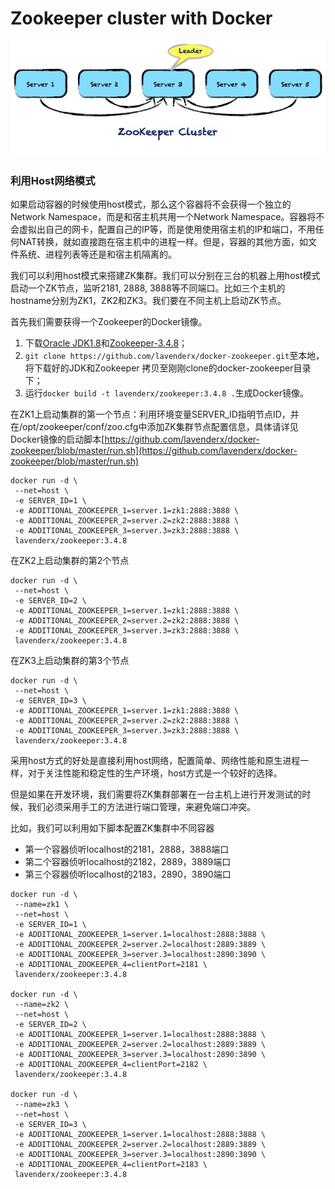 # Zookeeper cluster with Docker

![Zookeeper Cluster](zookeeper-cluster-diagram.png)


### 利用Host网络模式

如果启动容器的时候使用host模式，那么这个容器将不会获得一个独立的Network Namespace，而是和宿主机共用一个Network Namespace。容器将不会虚拟出自己的网卡，配置自己的IP等，而是使用使用宿主机的IP和端口，不用任何NAT转换，就如直接跑在宿主机中的进程一样。但是，容器的其他方面，如文件系统、进程列表等还是和宿主机隔离的。

我们可以利用host模式来搭建ZK集群。我们可以分别在三台的机器上用host模式启动一个ZK节点，监听2181, 2888, 3888等不同端口。比如三个主机的hostname分别为ZK1，ZK2和ZK3。我们要在不同主机上启动ZK节点。

首先我们需要获得一个Zookeeper的Docker镜像。

1. 下载[Oracle JDK1.8](http://download.oracle.com/otn-pub/java/jdk/8u101-b13/jdk-8u101-linux-x64.tar.gz)和[Zookeeper-3.4.8](http://ftp.riken.jp/net/apache/zookeeper/zookeeper-3.4.8/zookeeper-3.4.8.tar.gz)；
2. `git clone https://github.com/lavenderx/docker-zookeeper.git`至本地，将下载好的JDK和Zookeeper 拷贝至刚刚clone的docker-zookeeper目录下；
3. 运行`docker build -t lavenderx/zookeeper:3.4.8 .`生成Docker镜像。

在ZK1上启动集群的第一个节点：利用环境变量SERVER_ID指明节点ID，并在/opt/zookeeper/conf/zoo.cfg中添加ZK集群节点配置信息，具体请详见Docker镜像的启动脚本[https://github.com/lavenderx/docker-zookeeper/blob/master/run.sh](https://github.com/lavenderx/docker-zookeeper/blob/master/run.sh)

```
docker run -d \
 --net=host \
 -e SERVER_ID=1 \
 -e ADDITIONAL_ZOOKEEPER_1=server.1=zk1:2888:3888 \
 -e ADDITIONAL_ZOOKEEPER_2=server.2=zk2:2888:3888 \
 -e ADDITIONAL_ZOOKEEPER_3=server.3=zk3:2888:3888 \
 lavenderx/zookeeper:3.4.8
```

在ZK2上启动集群的第2个节点

```
docker run -d \
 --net=host \
 -e SERVER_ID=2 \
 -e ADDITIONAL_ZOOKEEPER_1=server.1=zk1:2888:3888 \
 -e ADDITIONAL_ZOOKEEPER_2=server.2=zk2:2888:3888 \
 -e ADDITIONAL_ZOOKEEPER_3=server.3=zk3:2888:3888 \
 lavenderx/zookeeper:3.4.8 
```

在ZK3上启动集群的第3个节点

```
docker run -d \
 --net=host \
 -e SERVER_ID=3 \
 -e ADDITIONAL_ZOOKEEPER_1=server.1=zk1:2888:3888 \
 -e ADDITIONAL_ZOOKEEPER_2=server.2=zk2:2888:3888 \
 -e ADDITIONAL_ZOOKEEPER_3=server.3=zk3:2888:3888 \
 lavenderx/zookeeper:3.4.8
```

采用host方式的好处是直接利用host网络，配置简单、网络性能和原生进程一样，对于关注性能和稳定性的生产环境，host方式是一个较好的选择。

但是如果在开发环境，我们需要将ZK集群部署在一台主机上进行开发测试的时候，我们必须采用手工的方法进行端口管理，来避免端口冲突。

比如，我们可以利用如下脚本配置ZK集群中不同容器

- 第一个容器侦听localhost的2181，2888，3888端口
- 第二个容器侦听localhost的2182，2889，3889端口
- 第三个容器侦听localhost的2183，2890，3890端口
 

```
docker run -d \
 --name=zk1 \
 --net=host \
 -e SERVER_ID=1 \
 -e ADDITIONAL_ZOOKEEPER_1=server.1=localhost:2888:3888 \
 -e ADDITIONAL_ZOOKEEPER_2=server.2=localhost:2889:3889 \
 -e ADDITIONAL_ZOOKEEPER_3=server.3=localhost:2890:3890 \
 -e ADDITIONAL_ZOOKEEPER_4=clientPort=2181 \
 lavenderx/zookeeper:3.4.8

docker run -d \
 --name=zk2 \
 --net=host \
 -e SERVER_ID=2 \
 -e ADDITIONAL_ZOOKEEPER_1=server.1=localhost:2888:3888 \
 -e ADDITIONAL_ZOOKEEPER_2=server.2=localhost:2889:3889 \
 -e ADDITIONAL_ZOOKEEPER_3=server.3=localhost:2890:3890 \
 -e ADDITIONAL_ZOOKEEPER_4=clientPort=2182 \
 lavenderx/zookeeper:3.4.8

docker run -d \
 --name=zk3 \
 --net=host \
 -e SERVER_ID=3 \
 -e ADDITIONAL_ZOOKEEPER_1=server.1=localhost:2888:3888 \
 -e ADDITIONAL_ZOOKEEPER_2=server.2=localhost:2889:3889 \
 -e ADDITIONAL_ZOOKEEPER_3=server.3=localhost:2890:3890 \
 -e ADDITIONAL_ZOOKEEPER_4=clientPort=2183 \
 lavenderx/zookeeper:3.4.8
```
